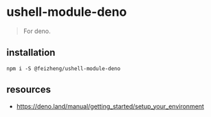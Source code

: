 # ushell-module-deno
> For deno.

## installation
```shell
npm i -S @feizheng/ushell-module-deno
```

## resources
- https://deno.land/manual/getting_started/setup_your_environment